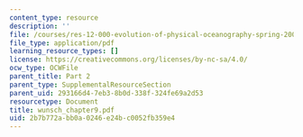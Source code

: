 ```yaml
---
content_type: resource
description: ''
file: /courses/res-12-000-evolution-of-physical-oceanography-spring-2007/2b7b772abb0a0246e24bc0052fb359e4_wunsch_chapter9.pdf
file_type: application/pdf
learning_resource_types: []
license: https://creativecommons.org/licenses/by-nc-sa/4.0/
ocw_type: OCWFile
parent_title: Part 2
parent_type: SupplementalResourceSection
parent_uid: 293166d4-7eb3-8b0d-338f-324fe69a2d53
resourcetype: Document
title: wunsch_chapter9.pdf
uid: 2b7b772a-bb0a-0246-e24b-c0052fb359e4
---
```

